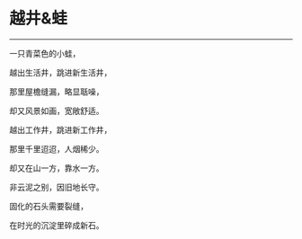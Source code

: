 # 越井&蛙
---

一只青菜色的小蛙，

越出生活井，跳进新生活井，

那里屋檐缝漏，略显聒噪，

却又风景如画，宽敞舒适。

越出工作井，跳进新工作井，

那里千里迢迢，人烟稀少。

却又在山一方，靠水一方。

非云泥之别，因旧地长守。

固化的石头需要裂缝，

在时光的沉淀里碎成新石。